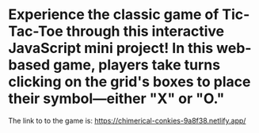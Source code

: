 # Experience the classic game of Tic-Tac-Toe through this interactive JavaScript mini project! In this web-based game, players take turns clicking on the grid's boxes to place their symbol—either "X" or "O."
The link to to the game is: https://chimerical-conkies-9a8f38.netlify.app/
